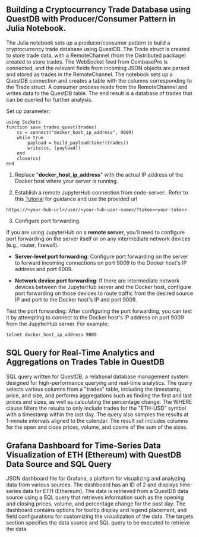 ## Building a Cryptocurrency Trade Database using QuestDB with Producer/Consumer Pattern in Julia Notebook.
The Julia notebook sets up a producer/consumer pattern to build a cryptocurrency trade database using QuestDB. The Trade struct is created to store trade data, with a RemoteChannel (from the Distributed package) created to store trades. The WebSocket feed from CoinbasePro is connected, and the relevant fields from incoming JSON objects are parsed and stored as trades in the RemoteChannel. The notebook sets up a QuestDB connection and creates a table with the columns corresponding to the Trade struct. A consumer process reads from the RemoteChannel and writes data to the QuestDB table. The end result is a database of trades that can be queried for further analysis.

Set up parameter:


```
using Sockets
function save_trades_quest(trades)
    cs = connect("docker_host_ip_address", 9009)
    while true
        payload = build_payload(take!(trades))
        write(cs, (payload))
    end
    close(cs)
end
```

1. Replace "**docker_host_ip_address**" with the actual IP address of the Docker host where your server is running.

2. Establish a remote JupyterHub connection from code-server:. Refer to this [Tutorial](https://blog.jupyter.org/connect-to-a-jupyterhub-from-visual-studio-code-ed7ed3a31bcb) for guidance and use the provided url

```
https://<your-hub-url>/user/<your-hub-user-name>/?token=<your-token>
```

3. Configure port forwarding.

 If you are using JupyterHub on a **remote server**, you'll need to configure port forwarding on the server itself or on any intermediate network devices (e.g., router, firewall).

- **Server-level port forwarding**: Configure port forwarding on the server to forward incoming connections on port 9009 to the Docker host's IP address and port 9009.

- **Network device port forwarding**: If there are intermediate network devices between the JupyterHub server and the Docker host, configure port forwarding on those devices to route traffic from the desired source IP and port to the Docker host's IP and port 9009.

Test the port forwarding: After configuring the port forwarding, you can test it by attempting to connect to the Docker host's IP address on port 9009 from the JupyterHub server. For example:

```
telnet docker_host_ip_address 9009

```




## SQL Query for Real-Time Analytics and Aggregations on Trades Table in QuestDB
SQL query written for QuestDB, a relational database management system designed for high-performance querying and real-time analytics. The query selects various columns from a "trades" table, including the timestamp, price, and size, and performs aggregations such as finding the first and last prices and sizes, as well as calculating the percentage change. The WHERE clause filters the results to only include trades for the "ETH-USD" symbol with a timestamp within the last day. The query also samples the results at 1-minute intervals aligned to the calendar. The result set includes columns for the open and close prices, volume, and cosine of the sum of the sizes.

## Grafana Dashboard for Time-Series Data Visualization of ETH (Ethereum) with QuestDB Data Source and SQL Query
JSON dashboard file for Grafana, a platform for visualizing and analyzing data from various sources. The dashboard has an ID of 2 and displays time-series data for ETH (Ethereum). The data is retrieved from a QuestDB data source using a SQL query that retrieves information such as the opening and closing prices, volume, and percentage change for the past day. The dashboard contains options for tooltip display and legend placement, and field configurations for customizing the visualization of the data. The targets section specifies the data source and SQL query to be executed to retrieve the data.
